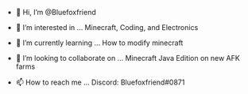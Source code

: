 - 👋 Hi, I’m @Bluefoxfriend
- 👀 I’m interested in ... Minecraft, Coding, and Electronics
- 🌱 I’m currently learning ... How to modify minecraft

- 💞️ I’m looking to collaborate on ... Minecraft Java Edition on new AFK farms
- 📫 How to reach me ... Discord: Bluefoxfriend#0871

<!---
Bluefoxfriend/Bluefoxfriend is a ✨ special ✨ repository because its `README.md` (this file) appears on your GitHub profile.
You can click the Preview link to take a look at your changes.
--->
